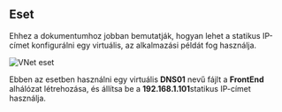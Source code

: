 ## <a name="scenario"></a>Eset

Ehhez a dokumentumhoz jobban bemutatják, hogyan lehet a statikus IP-címet konfigurálni egy virtuális, az alkalmazási példát fog használja.

![VNet eset](./media/virtual-networks-static-ip-scenario-include/static-ip-scenario.png)

Ebben az esetben használni egy virtuális **DNS01** nevű fájlt a **FrontEnd** alhálózat létrehozása, és állítsa be a **192.168.1.101**statikus IP-címet használja.

 